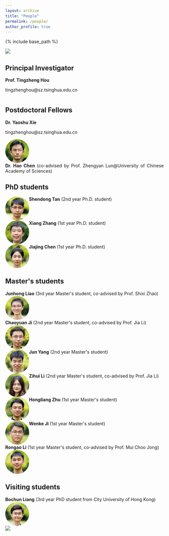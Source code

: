```yaml
---
layout: archive
title: "People"
permalink: /people/
author_profile: true
---
```


{% include base_path %}

<style>
    .res-text {
        text-align: justify;
        display: inline-block;
    }
    .res {
        float: left;
        width: 15%;
        border-radius: 50%;
    }
    @media only screen and (max-width: 800px) and (orientation:portrait) {
        .res {
            width: 100%;
        }
    }
</style>

<img src="/images/groupphoto4.jpg"/>
 
## Principal Investigator

<div class="res-text">
<b>Prof. Tingzheng Hou</b>
<p>tingzhenghou@sz.tsinghua.edu.cn</p>
</div>

## Postdoctoral Fellows

<div class="res-text">
<b>Dr. Yaoshu Xie</b>
<p>tingzhenghou@sz.tsinghua.edu.cn</p>
<img class="res" src="/images/xys.jpg" alt="Dr. Yaoshu Xie"/>
</div>

<div class="res-text">
<b>Dr. Hao Chen</b> (co-advised by Prof. Zhengyan Lun@University of Chinese Academy of Sciences)</b>
</div>

## PhD students

<div class="res-text">
<b>Shendong Tan</b> (2nd year Ph.D. student)
<img class="res" src="/images/tsd.jpg" alt="Shendong Tan"/>
</div>

<div class="res-text">
<b>Xiang Zhang</b> (1st year Ph.D. student)
<img class="res" src="/images/zx.jpg" alt="Xiang Zhang"/>
</div>

<div class="res-text">
<b>Jiajing Chen</b> (1st year Ph.D. student)
<img class="res" src="/images/cjj.jpg" alt="Jiajiang Chen"/>
</div>

## Master's students

<div class="res-text">
<b>Junhong Liao</b> (3rd year Master's student, co-advised by Prof. Shixi Zhao)
<img class="res" src="/images/ljh.jpg" alt="Junhong Liao"/>
</div>

<div class="res-text">
<b>Chaoyuan Ji</b> (2nd year Master's student, co-advised by Prof. Jia Li)
<img class="res" src="/images/jcy.jpg" alt="Chaoyuan Ji"/>
</div>

<div class="res-text">
<b>Jun Yang</b> (2nd year Master's student)
<img class="res" src="/images/yj.jpg" alt="Jun Yang"/>
</div>

<div class="res-text">
<b>Zihui Li</b> (2nd year Master's student, co-advised by Prof. Jia Li)
<img class="res" src="/images/lzh.jpg" alt="Zihui Li"/>
</div>

<div class="res-text">
<b>Hongliang Zhu</b> (1st year Master's student)
<img class="res" src="/images/zhl.jpg" alt="Hongliang Zhu"/>
</div>

<div class="res-text">
<b>Wenke Ji</b> (1st year Master's student)
<img class="res" src="/images/jwk.jpg" alt="Wenke Ji"/>
</div>

<div class="res-text">
<b>Rongao Li</b> (1st year Master's student, co-advised by Prof. Mui Choo Jong)
<img class="res" src="/images/lra.jpg" alt="Rongao Li"/>
</div>

## Visiting students

<div class="res-text">
<b>Bochun Liang</b> (3rd year PhD student from City University of Hong Kong)
<img class="res" src="/images/lbc.jpg" alt="Bochun Liang"/>
</div>

<img src="/images/groupphoto5.jpg"/>

<script src="/assets/js/vanilla-back-to-top.min.js"></script>
<script>addBackToTop({
  diameter: 56,
  backgroundColor: '#ddd',
  textColor: '#003262'
})</script>

